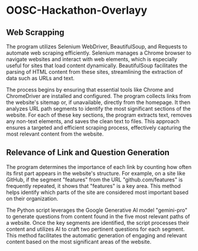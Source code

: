 # OOSC-Hackathon-Overlayy

## Web Scrapping 

The program utilizes Selenium WebDriver, BeautifulSoup, and Requests to automate web scraping efficiently. Selenium manages a Chrome browser to navigate websites and interact with web elements, which is especially useful for sites that load content dynamically. BeautifulSoup facilitates the parsing of HTML content from these sites, streamlining the extraction of data such as URLs and text.

The process begins by ensuring that essential tools like Chrome and ChromeDriver are installed and configured. The program collects links from the website's sitemap or, if unavailable, directly from the homepage. It then analyzes URL path segments to identify the most significant sections of the website. For each of these key sections, the program extracts text, removes any non-text elements, and saves the clean text to files. This approach ensures a targeted and efficient scraping process, effectively capturing the most relevant content from the website.

## Relevance of Link and  Question Generation

The program determines the importance of each link by counting how often its first part appears in the website's structure. For example, on a site like GitHub, if the segment "features" from the URL "github.com/features" is frequently repeated, it shows that "features" is a key area. This method helps identify which parts of the site are considered most important based on their organization.

The Python script leverages the Google Generative AI model "gemini-pro" to generate questions from content found in the five most relevant paths of a website. Once the key segments are identified, the script processes their content and utilizes AI to craft two pertinent questions for each segment. This method facilitates the automatic generation of engaging and relevant content based on the most significant areas of the website.

